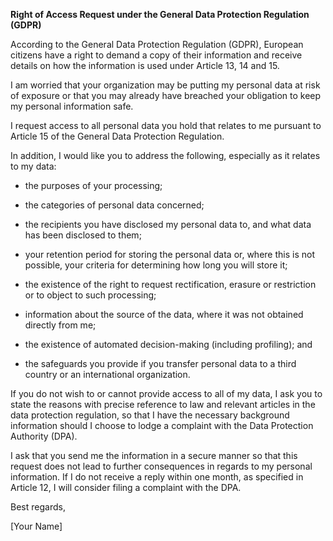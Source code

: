 **Right of Access Request under the General Data Protection Regulation (GDPR)**

According to the General Data Protection Regulation (GDPR), European citizens have a right to demand a copy of their information and receive details on how the information is used under Article 13, 14 and 15.

I am worried that your organization may be putting my personal data at risk of exposure or that you may already have breached your obligation to keep my personal information safe.

I request access to all personal data you hold that relates to me pursuant to Article 15 of the General Data Protection Regulation.

In addition, I would like you to address the following, especially as it relates to my data:

- the purposes of your processing;

- the categories of personal data concerned;

- the recipients you have disclosed my personal data to, and what data has been disclosed to them;

- your retention period for storing the personal data or, where this is not possible, your criteria for determining how long you will store it;

- the existence of the right to request rectification, erasure or restriction or to object to such processing;

- information about the source of the data, where it was not obtained directly from me;

- the existence of automated decision-making (including profiling); and

- the safeguards you provide if you transfer personal data to a third country or an international organization.

If you do not wish to or cannot provide access to all of my data, I ask you to state the reasons with precise reference to law and relevant articles in the data protection regulation, so that I have the necessary background information should I choose to lodge a complaint with the Data Protection Authority (DPA).

I ask that you send me the information in a secure manner so that this request does not lead to further consequences in regards to my personal information. If I do not receive a reply within one month, as specified in Article 12, I will consider filing a complaint with the DPA.

Best regards,

[Your Name]
